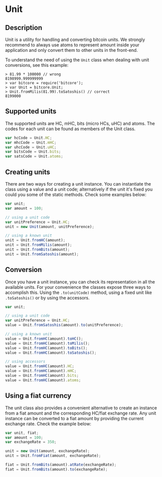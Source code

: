 # Unit

## Description

Unit is a utility for handling and converting bitcoin units. We strongly recommend to always use atoms to represent amount inside your application and only convert them to other units in the front-end.

To understand the need of using the `Unit` class when dealing with unit conversions, see this example:

```
> 81.99 * 100000 // wrong
8198999.999999999
> var bitcore = require('bitcore');
> var Unit = bitcore.Unit;
> Unit.fromMilis(81.99).toSatoshis() // correct
8199000
```

## Supported units

The supported units are HC, mHC, bits (micro HCs, uHC) and atoms. The codes for each unit can be found as members of the Unit class.

```javascript
var hcCode = Unit.HC;
var mhcCode = Unit.mHC;
var uhcCode = Unit.uHC;
var bitsCode = Unit.bits;
var satsCode = Unit.atoms;
```

## Creating units
There are two ways for creating a unit instance. You can instantiate the class using a value and a unit code; alternatively if the unit it's fixed you could you some of the static methods. Check some examples below:

```javascript
var unit;
var amount = 100;

// using a unit code
var unitPreference = Unit.HC;
unit = new Unit(amount, unitPreference);

// using a known unit
unit = Unit.fromHC(amount);
unit = Unit.fromMilis(amount);
unit = Unit.fromBits(amount);
unit = Unit.fromSatoshis(amount);
```

## Conversion
Once you have a unit instance, you can check its representation in all the available units. For your convenience the classes expose three ways to accomplish this. Using the `.to(unitCode)` method, using a fixed unit like `.toSatoshis()` or by using the accessors.

```javascript
var unit;

// using a unit code
var unitPreference = Unit.HC;
value = Unit.fromSatoshis(amount).to(unitPreference);

// using a known unit
value = Unit.fromHC(amount).toHC();
value = Unit.fromHC(amount).toMilis();
value = Unit.fromHC(amount).toBits();
value = Unit.fromHC(amount).toSatoshis();

// using accessors
value = Unit.fromHC(amount).HC;
value = Unit.fromHC(amount).mHC;
value = Unit.fromHC(amount).bits;
value = Unit.fromHC(amount).atoms;
```

## Using a fiat currency

The unit class also provides a convenient alternative to create an instance from a fiat amount and the corresponding HC/fiat exchange rate. Any unit instance can be converted to a fiat amount by providing the current exchange rate. Check the example below:

```javascript
var unit, fiat;
var amount = 100;
var exchangeRate = 350;

unit = new Unit(amount, exchangeRate);
unit = Unit.fromFiat(amount, exchangeRate);

fiat = Unit.fromBits(amount).atRate(exchangeRate);
fiat = Unit.fromBits(amount).to(exchangeRate);
```
